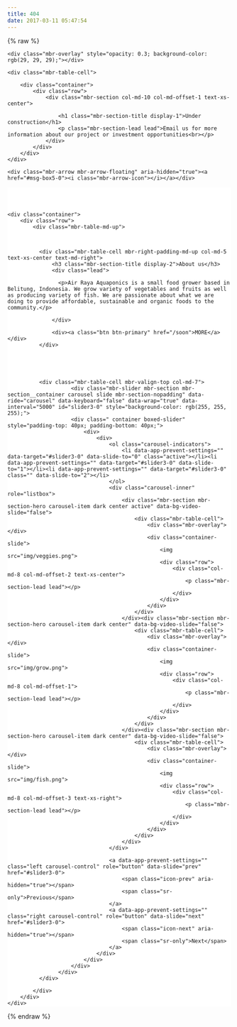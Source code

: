 ```yaml
---
title: 404
date: 2017-03-11 05:47:54
---
```


{% raw %}
<section class="mbr-section mbr-section-hero mbr-section-full mbr-section-with-arrow" id="header1-1" data-bg-video="https://www.youtube.com/watch?v=GpzXnLtUKvM">

    <div class="mbr-overlay" style="opacity: 0.3; background-color: rgb(29, 29, 29);"></div>

    <div class="mbr-table-cell">

        <div class="container">
            <div class="row">
                <div class="mbr-section col-md-10 col-md-offset-1 text-xs-center">

                    <h1 class="mbr-section-title display-1">Under construction</h1>
                    <p class="mbr-section-lead lead">Email us for more information about our project or investment opportunities<br></p>
                </div>
            </div>
        </div>
    </div>
    
    <div class="mbr-arrow mbr-arrow-floating" aria-hidden="true"><a href="#msg-box5-0"><i class="mbr-arrow-icon"></i></a></div>

</section>

<section class="mbr-section" id="msg-box5-0" style="background-color: rgb(255, 255, 255); padding-top: 40px; padding-bottom: 0px;">

    
    <div class="container">
        <div class="row">
            <div class="mbr-table-md-up">

              

              <div class="mbr-table-cell mbr-right-padding-md-up col-md-5 text-xs-center text-md-right">
                  <h3 class="mbr-section-title display-2">About us</h3>
                  <div class="lead">

                    <p>Air Raya Aquaponics is a small food grower based in Belitung, Indonesia. We grow variety of vegetables and fruits as well as producing variety of fish. We are passionate about what we are doing to provide affordable, sustainable and organic foods to the community.</p>

                  </div>

                  <div><a class="btn btn-primary" href="/soon">MORE</a></div>
              </div>


              


              <div class="mbr-table-cell mbr-valign-top col-md-7">
						<div class="mbr-slider mbr-section mbr-section__container carousel slide mbr-section-nopadding" data-ride="carousel" data-keyboard="false" data-wrap="true" data-interval="5000" id="slider3-0" style="background-color: rgb(255, 255, 255);">
						<div class=" container boxed-slider" style="padding-top: 40px; padding-bottom: 40px;">
							<div>
								<div>
									<ol class="carousel-indicators">
										<li data-app-prevent-settings="" data-target="#slider3-0" data-slide-to="0" class="active"></li><li data-app-prevent-settings="" data-target="#slider3-0" data-slide-to="1"></li><li data-app-prevent-settings="" data-target="#slider3-0" class="" data-slide-to="2"></li>
									</ol>
									<div class="carousel-inner" role="listbox">
										<div class="mbr-section mbr-section-hero carousel-item dark center active" data-bg-video-slide="false">
											<div class="mbr-table-cell">
												<div class="mbr-overlay"></div>
												<div class="container-slide">
													<img src="img/veggies.png">
													<div class="row">
														<div class="col-md-8 col-md-offset-2 text-xs-center">
															<p class="mbr-section-lead lead"></p>
														</div>
													</div>
												</div>
											</div>
										</div><div class="mbr-section mbr-section-hero carousel-item dark center" data-bg-video-slide="false">
											<div class="mbr-table-cell">
												<div class="mbr-overlay"></div>
												<div class="container-slide">
													<img src="img/grow.png">
													<div class="row">
														<div class="col-md-8 col-md-offset-1">
															<p class="mbr-section-lead lead"></p>
														</div>
													</div>
												</div>
											</div>
										</div><div class="mbr-section mbr-section-hero carousel-item dark center" data-bg-video-slide="false">
											<div class="mbr-table-cell">
												<div class="mbr-overlay"></div>
												<div class="container-slide">
													<img src="img/fish.png">
													<div class="row">
														<div class="col-md-8 col-md-offset-3 text-xs-right">
															<p class="mbr-section-lead lead"></p>
														</div>
													</div>
												</div>
											</div>
										</div>
									</div>

									<a data-app-prevent-settings="" class="left carousel-control" role="button" data-slide="prev" href="#slider3-0">
										<span class="icon-prev" aria-hidden="true"></span>
										<span class="sr-only">Previous</span>
									</a>
									<a data-app-prevent-settings="" class="right carousel-control" role="button" data-slide="next" href="#slider3-0">
										<span class="icon-next" aria-hidden="true"></span>
										<span class="sr-only">Next</span>
									</a>
								</div>
							</div>
						</div>
					</div>
              </div>

            </div>
        </div>
    </div>

</section>

{% endraw %}